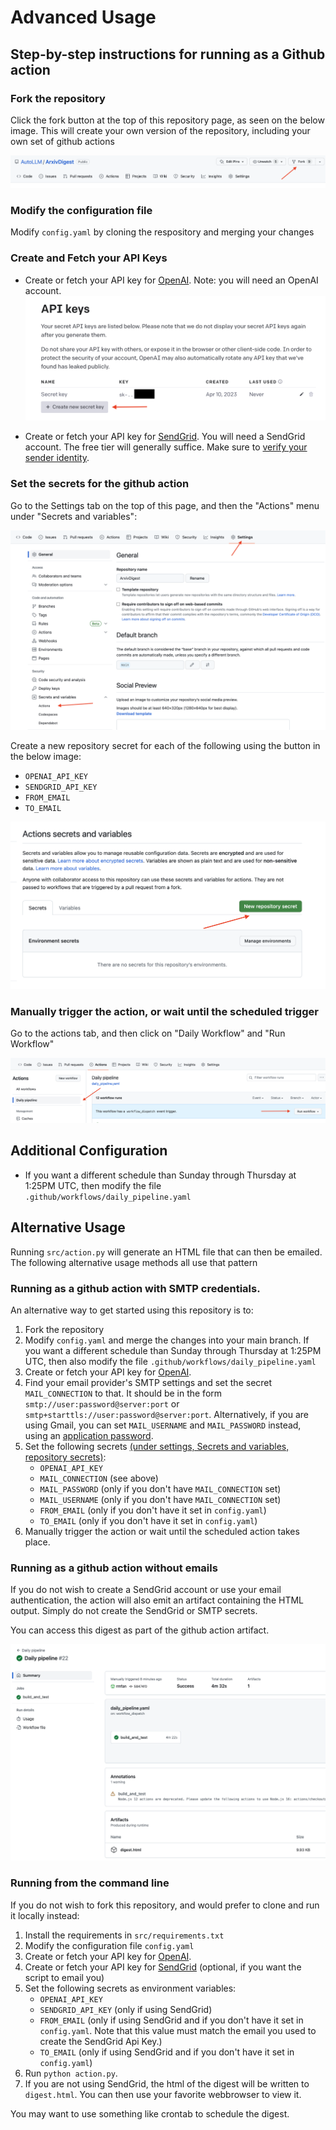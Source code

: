 # Advanced Usage

## Step-by-step instructions for running as a Github action

### Fork the repository

Click the fork button at the top of this repository page, as seen on the below image. This will create your own version of the repository, including your own set of github actions

![fork](./readme_images/fork.png)

### Modify the configuration file

Modify `config.yaml` by cloning the respository and merging your changes

### Create and Fetch your API Keys 

- Create or fetch your API key for [OpenAI](https://platform.openai.com/account/api-keys). Note: you will need an OpenAI account.
![fork](./readme_images/openai.png)

- Create or fetch your API key for [SendGrid](https://app.SendGrid.com/settings/api_keys). You will need a SendGrid account. The free tier will generally suffice. Make sure to [verify your sender identity](https://docs.sendgrid.com/for-developers/sending-email/sender-identity).

### Set the secrets for the github action

Go to the Settings tab on the top of this page, and then the "Actions" menu under "Secrets and variables":

![settings](./readme_images/settings.png)

Create a new repository secret for each of the following using the button in the below image:
- `OPENAI_API_KEY`
- `SENDGRID_API_KEY`
- `FROM_EMAIL`
- `TO_EMAIL`

![secret](./readme_images/secrets.png)

### Manually trigger the action, or wait until the scheduled trigger

Go to the actions tab, and then click on "Daily Workflow" and "Run Workflow"

![trigger](./readme_images/trigger.png)

## Additional Configuration

- If you want a different schedule than Sunday through Thursday at 1:25PM UTC, then modify the file `.github/workflows/daily_pipeline.yaml` 


## Alternative Usage

Running `src/action.py` will generate an HTML file that can then be emailed. The following alternative usage methods all use that pattern

### Running as a github action with SMTP credentials.

An alternative way to get started using this repository is to:

1. Fork the repository
2. Modify `config.yaml` and merge the changes into your main branch. If you want a different schedule than Sunday through Thursday at 1:25PM UTC, then also modify the file `.github/workflows/daily_pipeline.yaml`
3. Create or fetch your API key for [OpenAI](https://platform.openai.com/account/api-keys).
4. Find your email provider's SMTP settings and set the secret `MAIL_CONNECTION` to that. It should be in the form `smtp://user:password@server:port` or `smtp+starttls://user:password@server:port`. Alternatively, if you are using Gmail, you can set `MAIL_USERNAME` and `MAIL_PASSWORD` instead, using an [application password](https://support.google.com/accounts/answer/185833).
5. Set the following secrets [(under settings, Secrets and variables, repository secrets)](https://docs.github.com/en/actions/security-guides/encrypted-secrets#creating-encrypted-secrets-for-a-repository):
   - `OPENAI_API_KEY`
   - `MAIL_CONNECTION` (see above)
   - `MAIL_PASSWORD` (only if you don't have `MAIL_CONNECTION` set)
   - `MAIL_USERNAME` (only if you don't have `MAIL_CONNECTION` set)
   - `FROM_EMAIL` (only if you don't have it set in `config.yaml`)
   - `TO_EMAIL` (only if you don't have it set in `config.yaml`)
6. Manually trigger the action or wait until the scheduled action takes place.

### Running as a github action without emails 

If you do not wish to create a SendGrid account or use your email authentication, the action will also emit an artifact containing the HTML output. Simply do not create the SendGrid or SMTP secrets.

You can access this digest as part of the github action artifact.

![artifact](./readme_images/artifact.png)

### Running from the command line

If you do not wish to fork this repository, and would prefer to clone and run it locally instead:

1. Install the requirements in `src/requirements.txt`
2. Modify the configuration file `config.yaml`
3. Create or fetch your API key for [OpenAI](https://platform.openai.com/account/api-keys).
4. Create or fetch your API key for [SendGrid](https://app.SendGrid.com/settings/api_keys) (optional, if you want the script to email you)
5. Set the following secrets as environment variables: 
   - `OPENAI_API_KEY`
   - `SENDGRID_API_KEY` (only if using SendGrid)
   - `FROM_EMAIL` (only if using SendGrid and if you don't have it set in `config.yaml`. Note that this value must match the email you used to create the SendGrid Api Key.)
   - `TO_EMAIL` (only if using SendGrid and if you don't have it set in `config.yaml`)
6. Run `python action.py`.
7. If you are not using SendGrid, the html of the digest will be written to `digest.html`. You can then use your favorite webbrowser to view it.

You may want to use something like crontab to schedule the digest.
